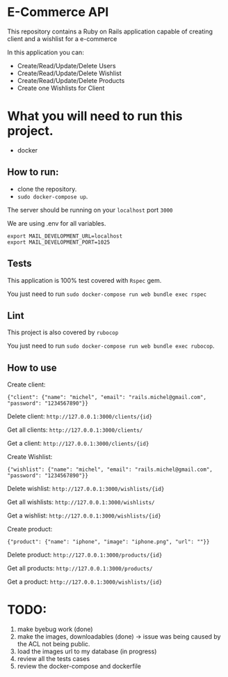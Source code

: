 # E-Commerce API

This repository contains a Ruby on Rails application capable of creating client and a wishlist for a e-commerce

In this application you can:

- Create/Read/Update/Delete Users
- Create/Read/Update/Delete Wishlist
- Create/Read/Update/Delete Products
- Create one Wishlists for Client

# What you will need to run this project.
- docker

## How to run:

- clone the repository.
- ```sudo docker-compose up```.

The server should be running on your ```localhost``` port ```3000```

We are using .env for all variables.

```
export MAIL_DEVELOPMENT_URL=localhost
export MAIL_DEVELOPMENT_PORT=1025
```

## Tests

This application is 100% test covered with ```Rspec``` gem.

You just need to run ```sudo docker-compose run web bundle exec rspec```

## Lint

This project is also covered by ```rubocop```

You just need to run ```sudo docker-compose run web bundle exec rubocop```.

## How to use

Create client:

```{"client": {"name": "michel", "email": "rails.michel@gmail.com", "password": "1234567890"}}```

Delete client:
```http://127.0.0.1:3000/clients/{id}```

Get all clients:
```http://127.0.0.1:3000/clients/```

Get a client:
```http://127.0.0.1:3000/clients/{id}```


Create Wishlist:

```{"wishlist": {"name": "michel", "email": "rails.michel@gmail.com", "password": "1234567890"}}```

Delete wishlist:
```http://127.0.0.1:3000/wishlists/{id}```

Get all wishlists:
```http://127.0.0.1:3000/wishlists/```

Get a wishlist:
```http://127.0.0.1:3000/wishlists/{id}```


Create product:

```{"product": {"name": "iphone", "image": "iphone.png", "url": ""}}```

Delete product:
```http://127.0.0.1:3000/products/{id}```

Get all products:
```http://127.0.0.1:3000/products/```

Get a product:
```http://127.0.0.1:3000/wishlists/{id}```

# TODO:

1. make byebug work (done)
1. make the images, downloadables (done) -> issue was being caused by the ACL not being public.
1. load the images url to my database (in progress)
1. review all the tests cases
1. review the docker-compose and dockerfile
